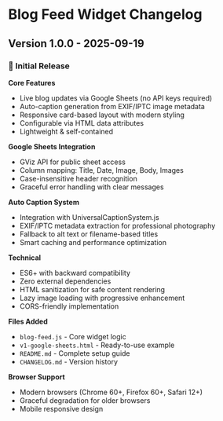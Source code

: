 # Blog Feed Widget Changelog

## Version 1.0.0 - 2025-09-19

### 🎉 Initial Release

**Core Features**
- Live blog updates via Google Sheets (no API keys required)
- Auto-caption generation from EXIF/IPTC image metadata
- Responsive card-based layout with modern styling
- Configurable via HTML data attributes
- Lightweight & self-contained

**Google Sheets Integration**
- GViz API for public sheet access
- Column mapping: Title, Date, Image, Body, Images
- Case-insensitive header recognition
- Graceful error handling with clear messages

**Auto Caption System**
- Integration with UniversalCaptionSystem.js
- EXIF/IPTC metadata extraction for professional photography
- Fallback to alt text or filename-based titles
- Smart caching and performance optimization

**Technical**
- ES6+ with backward compatibility
- Zero external dependencies
- HTML sanitization for safe content rendering
- Lazy image loading with progressive enhancement
- CORS-friendly implementation

**Files Added**
- `blog-feed.js` - Core widget logic
- `v1-google-sheets.html` - Ready-to-use example
- `README.md` - Complete setup guide
- `CHANGELOG.md` - Version history

**Browser Support**
- Modern browsers (Chrome 60+, Firefox 60+, Safari 12+)
- Graceful degradation for older browsers
- Mobile responsive design